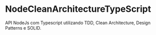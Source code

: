 # NodeCleanArchitectureTypeScript
API NodeJs com Typescript utilizando TDD, Clean Architecture, Design Patterns e SOLID.
